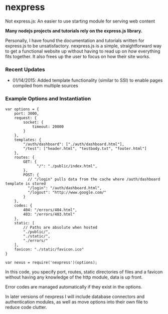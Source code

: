 # nexpress
Not express.js: An easier to use starting module for serving web content

**Many nodejs projects and tutorials rely on the express.js library.**

Personally, I have found the documentation and tutorials written for express.js to be unsatisfactory. nexpress.js is a simple, straightforward way to get a functional website up without having to read up on _how_ everything fits together. It also frees up the user to focus on how their site works.

### Recent Updates

* 01/14/2015:  Added template functionality (similar to SSI) to enable pages compiled from multiple sources

### Example Options and Instantiation

    var options = {
        port: 3000,
        request: {
            socket: {
                timeout: 20000 
            }
        },
        templates: {
            "/auth/dashboard": ["./auth/dashboard.html"],
            "/test": ["header.html", "testbody.txt", "footer.html"]
        },
        routes: {
            GET: {
                  "/": "./public/index.html",
            },
            POST: { 
              // "/login" pulls data from the cache where /auth/dashboard template is stored
              "/login": "/auth/dashboard.html",
              "/logout": "http://www.google.com/"
            }
        },
        codes: {
            404: "/errors/404.html",
            403: "/errors/403.html"
        },
        static: [
            // Paths are absolute when hosted
            "./public/", 
            "./static/",
            "./errors/"
        ],
        favicon: "./static/favicon.ico"
    }

    var nexus = require('nexpress')(options);
    
In this code, you specify port, routes, static directories of files and a favicon without having any knowledge of the http module, data is up front.

Error codes are managed automatically if they exist in the options.

In later versions of nexpress I will include database connectors and authentication modules, as well as move options into their own file to reduce code clutter.
